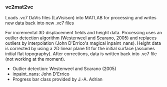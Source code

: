 ### vc2mat2vc

Loads .vc7 DaVis files (LaVisison) into MATLAB for processing and writes new data back into new .vc7 files

For incremental 3D displacement fields and height data.
Processing uses an outlier detection algorithm (Westerweel and Scarano, 2005) and replaces outliers by interpolation
(John D'Errico's magical inpaint_nans). Height data is corrected by using a 2D linear plane fit for the initial surface 
(assumes initial flat topography). After corrections, data is written back into .vc7 file (not working at the moment).

- Outlier detection: Westerweel and Scarano (2005)
- inpaint_nans: John D'Errico
- Progress bar class provided by J.-A. Adrian
